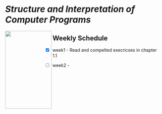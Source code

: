 # **_Structure and Interpretation of Computer Programs_**

<img align="left" width="150" height="250" src="https://upload.wikimedia.org/wikipedia/commons/9/9d/SICP_cover.jpg">

## Weekly Schedule

- [x] week1 - Read and compelted execricses in chapter 1.1

- [ ] week2 -
